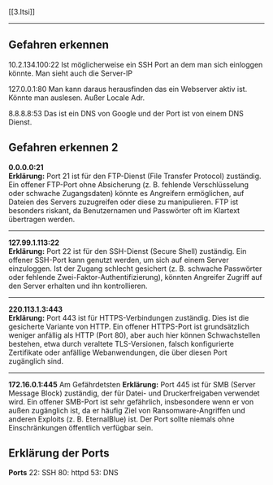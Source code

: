 [[3.Itsi]]
____
## Gefahren erkennen
10.2.134.100:22 
Ist möglicherweise ein SSH Port an dem man sich einloggen könnte. Man sieht auch die Server-IP

127.0.0.1:80
Man kann daraus herausfinden das ein Webserver aktiv ist. Könnte man auslesen. Außer Locale Adr.

8.8.8.8:53
Das ist ein DNS von Google und der Port ist von einem DNS Dienst.

## Gefahren erkennen 2

**0.0.0.0:21**  
**Erklärung:** Port 21 ist für den FTP-Dienst (File Transfer Protocol) zuständig. Ein offener FTP-Port ohne Absicherung (z. B. fehlende Verschlüsselung oder schwache Zugangsdaten) könnte es Angreifern ermöglichen, auf Dateien des Servers zuzugreifen oder diese zu manipulieren. FTP ist besonders riskant, da Benutzernamen und Passwörter oft im Klartext übertragen werden.

---

**127.99.1.113:22**  
**Erklärung:** Port 22 ist für den SSH-Dienst (Secure Shell) zuständig. Ein offener SSH-Port kann genutzt werden, um sich auf einem Server einzuloggen. Ist der Zugang schlecht gesichert (z. B. schwache Passwörter oder fehlende Zwei-Faktor-Authentifizierung), könnten Angreifer Zugriff auf den Server erhalten und ihn kontrollieren.

---

**220.113.1.3:443**  
**Erklärung:** Port 443 ist für HTTPS-Verbindungen zuständig. Dies ist die gesicherte Variante von HTTP. Ein offener HTTPS-Port ist grundsätzlich weniger anfällig als HTTP (Port 80), aber auch hier können Schwachstellen bestehen, etwa durch veraltete TLS-Versionen, falsch konfigurierte Zertifikate oder anfällige Webanwendungen, die über diesen Port zugänglich sind.

---

**172.16.0.1:445**  Am Gefährdetsten
**Erklärung:** Port 445 ist für SMB (Server Message Block) zuständig, der für Datei- und Druckerfreigaben verwendet wird. Ein offener SMB-Port ist sehr gefährlich, insbesondere wenn er von außen zugänglich ist, da er häufig Ziel von Ransomware-Angriffen und anderen Exploits (z. B. EternalBlue) ist. Der Port sollte niemals ohne Einschränkungen öffentlich verfügbar sein.
## Erklärung der Ports
**Ports**
22: SSH
80: httpd
53: DNS